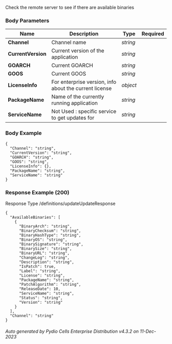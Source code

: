 






 
Check the remote server to see if there are available binaries  


### Body Parameters

Name | Description | Type | Required
---|---|---|---
**Channel** | Channel name | _string_ |   
**CurrentVersion** | Current version of the application | _string_ |   
**GOARCH** | Current GOARCH | _string_ |   
**GOOS** | Current GOOS | _string_ |   
**LicenseInfo** | For enterprise version, info about the current license | _object_ |   
**PackageName** | Name of the currently running application | _string_ |   
**ServiceName** | Not Used : specific service to get updates for | _string_ |   


### Body Example
```
{
  "Channel": "string",
  "CurrentVersion": "string",
  "GOARCH": "string",
  "GOOS": "string",
  "LicenseInfo": {},
  "PackageName": "string",
  "ServiceName": "string"
}
```






### Response Example (200)
Response Type /definitions/updateUpdateResponse

```
{
  "AvailableBinaries": [
    {
      "BinaryArch": "string",
      "BinaryChecksum": "string",
      "BinaryHashType": "string",
      "BinaryOS": "string",
      "BinarySignature": "string",
      "BinarySize": "string",
      "BinaryURL": "string",
      "ChangeLog": "string",
      "Description": "string",
      "IsPatch": true,
      "Label": "string",
      "License": "string",
      "PackageName": "string",
      "PatchAlgorithm": "string",
      "ReleaseDate": 10,
      "ServiceName": "string",
      "Status": "string",
      "Version": "string"
    }
  ],
  "Channel": "string"
}
```




###### Auto generated by Pydio Cells Enterprise Distribution v4.3.2 on 11-Dec-2023
